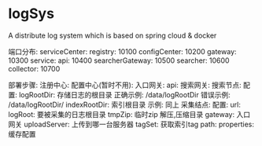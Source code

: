 # logSys
A distribute log system which is based on spring cloud &amp; docker

端口分布:
  serviceCenter:
    registry: 10100
    configCenter: 10200
    gateway: 10300
  service:
    api: 10400
    searcherGateway: 10500
    searcher: 10600
    collector: 10700

部署步骤:
  注册中心:
  配置中心(暂时不用):
  入口网关:
  api:
  搜索网关:
  搜索节点:
    配置:
      logRootDir: 存储日志的根目录
        正确示例: /data/logRootDir
        错误示例: /data/logRootDir/
      indexRootDir: 索引根目录
        示例: 同上
  采集结点:
    配置:
      url:
        logRoot: 要被采集的日志根目录
        tmpZip: 临时zip 解压,压缩目录
        gateway: 入口网关
        uploadServer: 上传到哪一台服务器
        tagSet: 获取索引tag
      path:
        properties: 缓存配置
